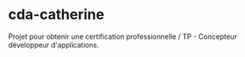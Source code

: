 # cda-catherine
Projet pour obtenir une certification professionnelle / TP - Concepteur développeur d'applications.
